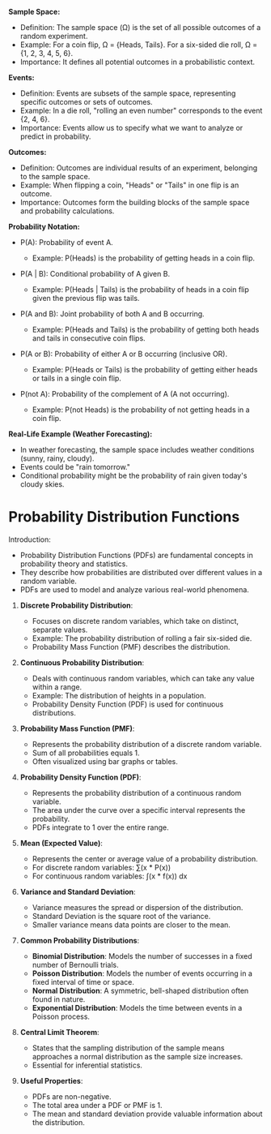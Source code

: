 
**Sample Space:**
- Definition: The sample space (Ω) is the set of all possible outcomes of a random experiment.
- Example: For a coin flip, Ω = {Heads, Tails}. For a six-sided die roll, Ω = {1, 2, 3, 4, 5, 6}.
- Importance: It defines all potential outcomes in a probabilistic context.

**Events:**
- Definition: Events are subsets of the sample space, representing specific outcomes or sets of outcomes.
- Example: In a die roll, "rolling an even number" corresponds to the event {2, 4, 6}.
- Importance: Events allow us to specify what we want to analyze or predict in probability.

**Outcomes:**
- Definition: Outcomes are individual results of an experiment, belonging to the sample space.
- Example: When flipping a coin, "Heads" or "Tails" in one flip is an outcome.
- Importance: Outcomes form the building blocks of the sample space and probability calculations.

**Probability Notation:**
- P(A): Probability of event A.
  - Example: P(Heads) is the probability of getting heads in a coin flip.

- P(A | B): Conditional probability of A given B.
  - Example: P(Heads | Tails) is the probability of heads in a coin flip given the previous flip was tails.

- P(A and B): Joint probability of both A and B occurring.
  - Example: P(Heads and Tails) is the probability of getting both heads and tails in consecutive coin flips.

- P(A or B): Probability of either A or B occurring (inclusive OR).
  - Example: P(Heads or Tails) is the probability of getting either heads or tails in a single coin flip.

- P(not A): Probability of the complement of A (A not occurring).
  - Example: P(not Heads) is the probability of not getting heads in a coin flip.

**Real-Life Example (Weather Forecasting):**
- In weather forecasting, the sample space includes weather conditions (sunny, rainy, cloudy).
- Events could be "rain tomorrow."
- Conditional probability might be the probability of rain given today's cloudy skies.


# Probability Distribution Functions

Introduction:
- Probability Distribution Functions (PDFs) are fundamental concepts in probability theory and statistics.
- They describe how probabilities are distributed over different values in a random variable.
- PDFs are used to model and analyze various real-world phenomena.

1. **Discrete Probability Distribution**:
   - Focuses on discrete random variables, which take on distinct, separate values.
   - Example: The probability distribution of rolling a fair six-sided die.
   - Probability Mass Function (PMF) describes the distribution.

2. **Continuous Probability Distribution**:
   - Deals with continuous random variables, which can take any value within a range.
   - Example: The distribution of heights in a population.
   - Probability Density Function (PDF) is used for continuous distributions.

3. **Probability Mass Function (PMF)**:
   - Represents the probability distribution of a discrete random variable.
   - Sum of all probabilities equals 1.
   - Often visualized using bar graphs or tables.

4. **Probability Density Function (PDF)**:
   - Represents the probability distribution of a continuous random variable.
   - The area under the curve over a specific interval represents the probability.
   - PDFs integrate to 1 over the entire range.

5. **Mean (Expected Value)**:
   - Represents the center or average value of a probability distribution.
   - For discrete random variables: ∑(x * P(x))
   - For continuous random variables: ∫(x * f(x)) dx

6. **Variance and Standard Deviation**:
   - Variance measures the spread or dispersion of the distribution.
   - Standard Deviation is the square root of the variance.
   - Smaller variance means data points are closer to the mean.

7. **Common Probability Distributions**:
   - **Binomial Distribution**: Models the number of successes in a fixed number of Bernoulli trials.
   - **Poisson Distribution**: Models the number of events occurring in a fixed interval of time or space.
   - **Normal Distribution**: A symmetric, bell-shaped distribution often found in nature.
   - **Exponential Distribution**: Models the time between events in a Poisson process.

8. **Central Limit Theorem**:
   - States that the sampling distribution of the sample means approaches a normal distribution as the sample size increases.
   - Essential for inferential statistics.

9. **Useful Properties**:
   - PDFs are non-negative.
   - The total area under a PDF or PMF is 1.
   - The mean and standard deviation provide valuable information about the distribution.
